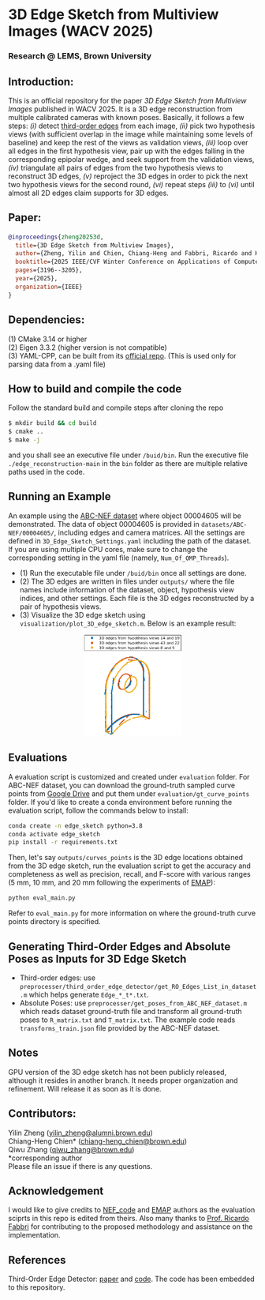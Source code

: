 # 3D Edge Sketch from Multiview Images (WACV 2025)
### Research @ LEMS, Brown University

## Introduction:
This is an official repository for the paper _3D Edge Sketch from Multiview Images_ published in WACV 2025. It is a 3D edge reconstruction from multiple calibrated cameras with known poses. Basically, it follows a few steps: _(i)_ detect [third-order edges](https://github.com/C-H-Chien/Third-Order-Edge-Detector) from each image, _(ii)_ pick two hypothesis views (with sufficient overlap in the image while maintaining some levels of baseline) and keep the rest of the views as validation views, _(iii)_ loop over all edges in the first hypothesis view, pair up with the edges falling in the corresponding epipolar wedge, and seek support from the validation views, _(iv)_ triangulate all pairs of edges from the two hypothesis views to reconstruct 3D edges, _(v)_ reproject the 3D edges in order to pick the next two hypothesis views for the second round, _(vi)_ repeat steps _(iii)_ to _(vi)_ until almost all 2D edges claim supports for 3D edges. <br />

## Paper:
```BibTeX
@inproceedings{zheng20253d,
  title={3D Edge Sketch from Multiview Images},
  author={Zheng, Yilin and Chien, Chiang-Heng and Fabbri, Ricardo and Kimia, Benjamin},
  booktitle={2025 IEEE/CVF Winter Conference on Applications of Computer Vision (WACV)},
  pages={3196--3205},
  year={2025},
  organization={IEEE}
}
```

## Dependencies:
(1) CMake 3.14 or higher <br />
(2) Eigen 3.3.2 (higher version is not compatible) <br />
(3) YAML-CPP, can be built from its [official repo](https://github.com/jbeder/yaml-cpp). (This is used only for parsing data from a .yaml file) <br />

## How to build and compile the code
Follow the standard build and compile steps after cloning the repo
```bash
$ mkdir build && cd build
$ cmake ..
$ make -j
```
and you shall see an executive file under ``/buid/bin``. Run the executive file ``./edge_reconstruction-main`` in the ``bin`` folder as there are multiple relative paths used in the code. <br />

## Running an Example
An example using the [ABC-NEF dataset](https://github.com/yunfan1202/NEF_code?tab=readme-ov-file#evergreen_treedataset) where object 00004605 will be demonstrated. The data of object 00004605 is provided in ``datasets/ABC-NEF/00004605/``, including edges and camera matrices. All the settings are defined in ``3D_Edge_Sketch_Settings.yaml`` including the path of the dataset. If you are using multiple CPU cores, make sure to change the corresponding setting in the yaml file (namely, ``Num_Of_OMP_Threads``).
- (1) Run the executable file under ``/buid/bin`` once all settings are done.
- (2) The 3D edges are written in files under ``outputs/`` where the file names include information of the dataset, object, hypothesis view indices, and other settings. Each file is the 3D edges reconstructed by a pair of hypothesis views. <br />
- (3) Visualize the 3D edge sketch using ``visualization/plot_3D_edge_sketch.m``. Below is an example result:
<p align="center">
<img src="./doc/00004605.png" alt="drawing" width="200"/>
</p>

## Evaluations
A evaluation script is customized and created under ``evaluation`` folder. For ABC-NEF dataset, you can download the ground-truth sampled curve points from [Google Drive](https://drive.google.com/drive/folders/1FH8_jykq44YA4FGJ6Par4gBMZg7Ayp1q?usp=sharing) and put them under ``evaluation/gt_curve_points`` folder. If you'd like to create a conda environment before running the evaluation script, follow the commands below to install:
```bash
conda create -n edge_sketch python=3.8
conda activate edge_sketch
pip install -r requirements.txt
```
Then, let's say ``outputs/curves_points`` is the 3D edge locations obtained from the 3D edge sketch, run the evaluation script to get the accuracy and completeness as well as precision, recall, and F-score with various ranges (5 mm, 10 mm, and 20 mm following the experiments of [EMAP](https://github.com/cvg/EMAP)):
```bash
python eval_main.py
```
Refer to ``eval_main.py`` for more information on where the ground-truth curve points directory is specified.

## Generating Third-Order Edges and Absolute Poses as Inputs for 3D Edge Sketch
- Third-order edges: use ``preprocesser/third_order_edge_detector/get_RO_Edges_List_in_dataset.m`` which helps generate ``Edge_*_t*.txt``.
- Absolute Poses: use ``preprocesser/get_poses_from_ABC_NEF_dataset.m`` which reads dataset ground-truth file and transform all ground-truth poses to ``R_matrix.txt`` and ``T_matrix.txt``. The example code reads ``transforms_train.json`` file provided by the ABC-NEF dataset.

## Notes
GPU version of the 3D edge sketch has not been publicly released, although it resides in another branch. It needs proper organization and refinement. Will release it as soon as it is done.

## Contributors:
Yilin Zheng (yilin_zheng@alumni.brown.edu) <br />
Chiang-Heng Chien* (chiang-heng_chien@brown.edu) <br />
Qiwu Zhang (qiwu_zhang@brown.edu) <br />
*corresponding author <br />
Please file an issue if there is any questions.

## Acknowledgement
I would like to give credits to [NEF_code](https://github.com/yunfan1202/NEF_code) and [EMAP](https://github.com/cvg/EMAP) authors as the evaluation sciprts in this repo is edited from theirs. Also many thanks to [Prof. Ricardo Fabbri](https://rfabbri.github.io/) for contributing to the proposed methodology and assistance on the implementation.

## References
Third-Order Edge Detector: [paper](https://ieeexplore.ieee.org/abstract/document/8382271) and [code](https://github.com/C-H-Chien/Third-Order-Edge-Detector). The code has been embedded to this repository.


